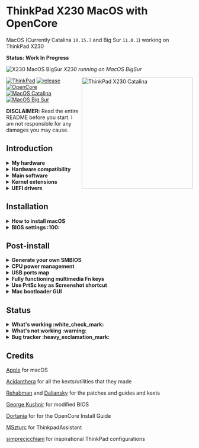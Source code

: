 # ThinkPad X230 MacOS with OpenCore

MacOS (Currently Catalina `10.15.7` and Big Sur `11.0.1`) working on ThinkPad X230

**Status: Work In Progress**

![X230 MacOS BigSur](https://raw.githubusercontent.com/banhbaoxamlan/X230-Hackintosh/master/Other/README%20Resources/x230-big-sur.png)
*X230 running on MacOS BigSur*

<img align="right" src="https://raw.githubusercontent.com/banhbaoxamlan/X230-Hackintosh/master/Other/README%20Resources/x230-catalina.png" alt="ThinkPad X230 Catalina" width="300"/>

[![ThinkPad](https://img.shields.io/badge/ThinkPad-X230-blue.svg)](https://psref.lenovo.com/syspool/Sys/PDF/withdrawnbook/ThinkPad_X230.pdf) [![release](https://img.shields.io/badge/Download-latest-brightgreen.svg)](https://github.com/banhbaoxamlan/X230-Hackintosh/releases/latest) [![OpenCore](https://img.shields.io/badge/OpenCore-0.6.3-blue.svg)](https://github.com/acidanthera/OpenCorePkg/releases/latest) [![MacOS Catalina](https://img.shields.io/badge/macOS-10.15.7-brightgreen.svg)](https://www.apple.com/macos/catalina/) [![MacOS Big Sur](https://img.shields.io/badge/macOS-11.0.1-purple.svg)](https://www.apple.com/macos/big-sur/)

**DISCLAIMER:** Read the entire README before you start. I am not responsible for any damages you may cause.

## Introduction

<details>

<summary><strong>My hardware</strong></summary>

| Specifications      | Detail                                      |
| :------------------ | :------------------------------------------ |
| Computer model      | Lenovo ThinkPad X230 (Type: 2325)           |
| Processor           | Intel Core i5-3380M (2C4T, 2.9/3.6Ghz, 3MB) |
| Memory              | Crucial 16GB DDR3L 1600MHz, dual-channel    |
| Hard Disk           | Samsung 860 Evo 250GB                       |
| Integrated Graphics | Intel HD Graphics 4000                      |
| Display             | 12.5" HD (1366x768)                         |
| Audio               | Realtek ALC3202 (Layout-id: `18`)           |
| Ethernet            | Intel 82579LM Gigabit Network Connection    |
| WIFI+BT             | AzureWave AW-CE123H (BCM94360HMB)           |
| Keyboard            | 7-row classic, multimedia Fn keys,          |
| Dock                | ThinkPad Mini Dock Plus Series 3            |

</details>

<details>

<summary><strong>Hardware compatibility</strong></summary>

This EFI will suit any X230 regardless of CPU model, amount of RAM, display resolution, and internal storage.

  1. Optional custom CPU Power Management guide (see below post-install)
  1. Modified
      - 1440p display models should change `NVRAM>>Add>>7C436110-AB2A-4BBB-A880-FE41995C9F82>>UIScale`: 2

</details>

<details>

<summary><strong>Main software</strong></summary>

| Component      | Version           |
| :------------- | :---------------- |
| MacOS Big Sur  | 11.0.1            |
| MacOS Catalina | 10.15.7           |
| OpenCore       | 0.6.3             |

</details>

<details>

<summary><strong>Kernel extensions</strong></summary>

| Kext                | Version |
| :------------------ | :------ |
| AirportBrcmFixup    | 2.1.1   |
| AppleALC            | 1.5.4   |
| BrcmPatchRAM        | 2.5.5   |
| EFICheckDisabler    | 0.5.0   |
| IntelMausi          | 1.0.4   |
| Lilu                | 1.4.9   |
| USBInjectAll        | 0.7.1   |
| VirtualSMC          | 1.1.8   |
| VoodooPS2Controller | 2.1.8   |
| WhateverGreen       | 1.4.4   |

</details>

<details>

<summary><strong>UEFI drivers</strong></summary>

| Driver          | Version           |
| :-------------- | :---------------- |
| HfsPlus.efi     | OcBinaryData      |
| OpenCanopy.efi  | OpenCorePkg 0.6.3 |
| OpenRuntime.efi | OpenCorePkg 0.6.3 |

</details>


## Installation

<details>

<summary><strong>How to install macOS</strong></summary>

To install macOS follow the guides provided by [Dortania](https://dortania.github.io/getting-started/)

Useful tools by [CorpNewt](https://github.com/corpnewt) and [headkaze](https://github.com/headkaze/Hackintool)

Complete EFI is available in the [releases](https://github.com/banhbaoxamlan/X230-Hackintosh/releases/latest) page

</details>

<details>

<summary><strong>BIOS settings :100:</strong></summary>

A simple method to install a modified BIOS is available [here](https://github.com/n4ru/1vyrain/) (no external programmer required).

| Main | Sub #1                                 | Sub #2 | Sub #3 | Setting |
| :------------ | :----------- | ------------- | ------------- | ------------- |
| Config | Network | Wake On Lan |  | Disabled |
|  | Serial ATA (SATA) | Mode |  | AHCI |
| Advanced | System Agent (SA) configuration | Graphics Configuration | DVMT Pre-Allocated | 128MB |
|  |  |  | DVMT Total Gfx Mem | MAX |
| Security | Security Chip |  |  | Disabled |
|  | Memory Protection | Execution Prevention |  | Enabled |
|  | Anti-Theft | Current Setting |  | Disabled |
|  |  | Computrace | Current Setting | Disabled |
|  | Secure Boot |  |  | Disabled |
| Startup | UEFI/Legacy Boot |  |  | UEFI Only |
|  |  | CSM Support |  | Disabled |

</details>

## Post-install

<details>

<summary><strong>Generate your own SMBIOS</strong></summary>

For setting up the SMBIOS info, use [GenSMBIOS](https://github.com/corpnewt/GenSMBIOS)

- Run GenSMBIOS, pick option 1 for downloading MacSerial and Option 3 for selecting out SMBIOS

  - MacBookPro10,2

- Open `Config.plist`, find PlatformInfo >> Generic

  - The `Serial` part gets copied to SystemSerialNumber.

  - The `Board Serial` part gets copied to MLB.

  - The `SmUUID` part gets copied to SystemUUID.

**Reminder that you want either an invalid serial or valid serial numbers but those not in use, you want to get a message back like: "Invalid Serial" or "Purchase Date not Validated"** [Apple Check Coverage](https://checkcoverage.apple.com/)

</details>

<details>

<summary><strong>CPU power management</strong></summary>

Recommended additional steps to improve battery life with optimized CPU power management:

- Open Terminal, copy and paste the following command:

  ```bash
  curl -o ~/ssdtPRGen.sh https://raw.githubusercontent.com/Piker-Alpha/ssdtPRGen.sh/master/ssdtPRGen.sh
  chmod +x ~/ssdtPRGen.sh
  ./ssdtPRGen.sh
  ```

- A customized `SSDT.aml` for your specific machine will now be in the directory **/Users/yourusername/Library/ssdtPRGen**

- Rename to `SSDT-PM.aml` , and copy to **EFI/OC/ACPI/**

- Open `Config.plist`, enable `ACPI>>Add>>SSDT-PM.aml`

- Reboot

</details>

<details>

<summary><strong>USB ports map</strong></summary>

If you are using different model and alternative kext from Other folder does not work for you. Try:

- [USBMap](https://github.com/corpnewt/USBMap)

- [Hackintool](https://github.com/headkaze/Hackintool)

</details>

<details>

<summary><strong>Fully functioning multimedia Fn keys</strong></summary>

- Download and install [ThinkpadAssistant](https://github.com/MSzturc/ThinkpadAssistant/releases)
- Open the app and check the `launch on login` option

</details>

<details>

<summary><strong>Use PrtSc key as Screenshot shortcut</strong></summary>

- Go under `SystemPreferences > Keyboard > Shortcuts > Screenshots`
- Click on `Screenshot and recording options` key map
- Press `PrtSc` on your keyboard (it should came out as `F13`)

</details>

<details>  
<summary><strong>Mac bootloader GUI</strong></summary>

- Download [Binary Resources](https://github.com/acidanthera/OcBinaryData) and [OpenCanopy.efi](https://github.com/acidanthera/OpenCorePkg/releases)
- Copy the [Resources folder](https://github.com/acidanthera/OcBinaryData) to `EFI/OC`
- Add OpenCanopy.efi to `EFI/OC/Drivers`
- Make these changes inside `config.plist`:
    - `Misc >> Boot >> PickerMode`: `External`
    - `Misc >> Boot >> PickerAttributes`:`1`
    - `UEFI >> Drivers` and add `OpenCanopy.efi`

</details>

## Status

<details>
<summary><strong>What's working :white_check_mark:</strong></summary>

- [x] Battery Percentage
- [x] Bluetooth
- [x] Brightness
- [x] Camera
- [x] CPU Power Management
- [x] Dock Support `ThinkPad UltraSeries 3`
- [x] GPU Intel HD 4000 Graphics QE/CI
- [x] Intel Ethernet
- [x] Keyboard `Volume and brightness hotkeys`
- [x] Sleep/Wake
- [x] Sound `Automatic headphone detection, mute, volume controls fully working`
- [x] Touchpad `1-4 fingers swipe works`
- [x] TrackPoint  `Works perfectly. Just like on Windows or Linux`
- [x] eGPU  (Thanks [lese9855](https://github.com/lese9855) have confirmed it [#11](https://github.com/banhbaoxamlan/X230-Hackintosh/issues/11))

</details>

<details>

<summary><strong>What's not working :warning:</strong></summary>

- [ ] Fingerprint Reader
- [ ] VGA
- [ ] SD Card Reader (Disable with `SSDT-SDC.aml`)

</details>

<details>

<summary><strong>Bug tracker :heavy_exclamation_mark:</strong></summary>

- [ ] Trackpoint not working after wake from sleep

</details>

## Credits

[Apple](https://www.apple.com) for macOS

[Acidanthera](https://github.com/acidanthera) for all the kexts/utilities that they made

[Rehabman](https://github.com/RehabMan) and [Daliansky](https://github.com/daliansky) for the patches and guides and kexts

[George Kushnir](https://github.com/n4ru) for modified BIOS

[Dortania](https://github.com/dortania) for for the OpenCore Install Guide

[MSzturc](https://github.com/MSzturc) for ThinkpadAssistant

[simprecicchiani](https://github.com/simprecicchiani) for inspirational ThinkPad configurations
